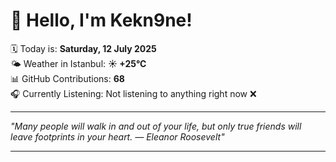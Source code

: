# 👋 Hello, I'm Kekn9ne!

🗓️ Today is: **Saturday, 12 July 2025**  
🌤️ Weather in Istanbul: **☀️   +25°C**  
📊 GitHub Contributions: **68**  
🎧 Currently Listening: Not listening to anything right now ❌

---

_"Many people will walk in and out of your life, but only true friends will leave footprints in your heart. — *Eleanor Roosevelt*"_

---
